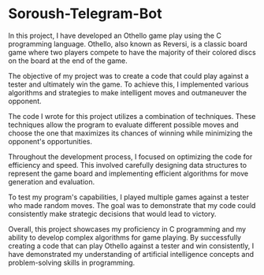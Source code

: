 # Soroush-Telegram-Bot
In this project, I have developed an Othello game play using the C programming language. Othello, also known as Reversi, is a classic board game where two players compete to have the majority of their colored discs on the board at the end of the game.

The objective of my project was to create a code that could play against a tester and ultimately win the game. To achieve this, I implemented various algorithms and strategies to make intelligent moves and outmaneuver the opponent.

The code I wrote for this project utilizes a combination of techniques. These techniques allow the program to evaluate different possible moves and choose the one that maximizes its chances of winning while minimizing the opponent's opportunities.

Throughout the development process, I focused on optimizing the code for efficiency and speed. This involved carefully designing data structures to represent the game board and implementing efficient algorithms for move generation and evaluation.

To test my program's capabilities, I played multiple games against a tester who made random moves. The goal was to demonstrate that my code could consistently make strategic decisions that would lead to victory.

Overall, this project showcases my proficiency in C programming and my ability to develop complex algorithms for game playing. By successfully creating a code that can play Othello against a tester and win consistently, I have demonstrated my understanding of artificial intelligence concepts and problem-solving skills in programming.
